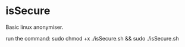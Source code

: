 # isSecure

Basic linux anonymiser.

run the command:
  sudo chmod +x ./isSecure.sh && sudo ./isSecure.sh
